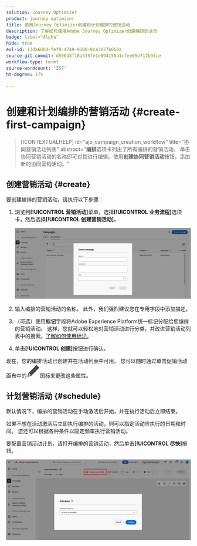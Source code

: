 ```yaml
---
solution: Journey Optimizer
product: journey optimizer
title: 使用Journey Optimizer创建和计划编排的营销活动
description: 了解如何使用Adobe Journey Optimizer创建编排的活动
badge: label="Alpha"
hide: true
exl-id: 13da680d-fef8-4749-9190-8ca3d77b060a
source-git-commit: d59643f18a335fe1e094156a1cfee65b717b9fce
workflow-type: tm+mt
source-wordcount: '257'
ht-degree: 17%

---
```



# 创建和计划编排的营销活动 {#create-first-campaign}

>[!CONTEXTUALHELP]
>id="ajo_campaign_creation_workflow"
>title="协同营销活动列表"
>abstract="**编排**&#x200B;选项卡列出了所有编排的营销活动。 单击协同营销活动的名称即可对其进行编辑。使用&#x200B;**创建协同营销活动**&#x200B;按钮，添加新的协同营销活动。"

## 创建营销活动 {#create}

要创建编排的营销活动，请执行以下步骤：

1. 浏览到&#x200B;**[!UICONTROL 营销活动]**&#x200B;菜单，选择&#x200B;**[!UICONTROL 业务流程]**&#x200B;选项卡，然后选择&#x200B;**[!UICONTROL 创建营销活动]**。

   ![](assets/inventory-create.png)

1. 输入编排的营销活动的名称。 此外，我们强烈建议您在专用字段中添加描述。

1. （可选）使用&#x200B;**标记**&#x200B;字段将Adobe Experience Platform统一标记分配给您编排的营销活动。 这样，您就可以轻松地对营销活动进行分类，并改进营销活动列表中的搜索。[了解如何使用标记](../start/search-filter-categorize.md#tags)。

1. 单击&#x200B;**[!UICONTROL 创建]**&#x200B;按钮进行确认。


现在，您的编排活动已创建并在活动列表中可用。 您可以随时通过单击促销活动画布中的![促销活动设置图标](assets/do-not-localize/campaign-settings.svg)图标来更改这些属性。


## 计划营销活动 {#schedule}

默认情况下，编排的营销活动在手动激活后开始，并在执行活动后立即结束。

如果不想在活动激活后立即执行编排的活动，则可以指定活动应执行的日期和时间。 您还可以根据各种条件以固定频率执行营销活动。

要配置营销活动计划，请打开编排的营销活动，然后单击&#x200B;**[!UICONTROL 尽快]**&#x200B;按钮。

![](assets/create-schedule.png)

<!--In the Execution frequency field, select 

time zone

daily, weekly, monthly
several times a day based on specific hours or periodically

recurring frequencies (all except as soon and once)
preview launch times
validity period

>[!NOTE]
>
>When scheduling campaigns in [!DNL Adobe Journey Optimizer], ensure your start date/time aligns with the desired first delivery. For recurring campaigns, if the initial scheduled time has already passed, the campaigns will roll over to the next available time slot according to their recurrence rules.

## Work with orchestrated campaign templates {#campaign-templates}

>[!CONTEXTUALHELP]
>id="ajo_workflow_template_for_campaign"
>title="Orchestrated campaign templates"
>abstract="Orchestrated campaign templates contain pre-configured settings and activities which can be reused for creating new orchestrated campaign."

>[!CONTEXTUALHELP]
>id="ajo_workflow_template_creation_properties"
>title="Orchestrated campaign properties"
>abstract="Orchestrated campaign templates contain pre-configured settings and activities which can be reused for creating new orchestrated campaigns. In this screen, enter the label of the orchestrated campaign template and configure its settings such as its internal name, folder and execution folders, timezone, and supervisor group."

Orchestrated campaign templates contain pre-configured settings and activities which can be reused for creating new orchestrated campaigns. You can select the template of your orchestrated campaign from the orchestrated campaign properties, when creating an orchestrated campaign. An empty template is provided by default.

You can create a template from an existing orchestrated campaign, or create a new template from scratch. Both methods are detailed below.

>[!BEGINTABS]

>[!TAB Create a template from an existing orchestrated campaign]

To create an orchestrated campaign template from an existing orchestrated campaign, follow these steps:

1. Open to the **Campaign** menu and browse to the orchestrated campaign to save as a template.
1. Click the three dots on the right of the name of the orchestrated campaign, and choose **Copy as template**.
1. In the popup window, confirm the template creation.
1. In the orchestrated campaign template canvas, check, add, and configure the activities as needed.
1. Browse to the settings, from the **Settings** button, to change the name of the orchestrated campaign template, and enter a description.
1. Select the **folder** and **execution folder** of the template. The folder is the location where the orchestrated campaign template is saved. The execution folder is the folder where orchestrated campaigns created based on this template are saved.
1. Save your changes. 

The orchestrated campaign template is now available in the template list. You can create an orchestrated campaign based on this template. This orchestrated campaign will be pre-configured with the settings and activities defined in the template.


>[!TAB Create a template from scratch]


To create an orchestrated campaign template from scratch, follow these steps:

1. Open to the **Campaign** menu and browse to the **Templates** tab. You can see the list of available orchestrated campaign templates.
1. Click the **[!UICONTROL Create template]** button in the upper-right corner of the screen.
1. Enter the label and open the additional options to enter a description of your orchestrated campaign template.
1. Select the folder and execution folder of the template. The folder is the location where the orchestrated campaign template is saved. The execution folder is the folder where orchestrated campaigns created based on this template are saved.
1. Click the **Create** button to confirm your settings.
1. In the orchestrated campaign template canvas, add and configure the activities as needed.

     ![](assets/wf-template-activities.png){zoomable="yes"}

1. Save your changes. 

The orchestrated campaign template is now available in the template list. You can create an orchestrated campaign based on this template. This orchestrated campaign will be pre-configured with the settings and activities defined in the template.

>[!ENDTABS]






## Next steps {#next}

Once your campaign configuration and content are ready, you can review and activate it. [Learn more](review-activate-campaign.md)

-->